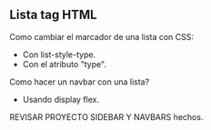 ## Lista tag HTML 

Como cambiar el marcador de una lista con CSS:

- Con list-style-type.
- Con el atributo "type".

Como hacer un navbar con una lista?

- Usando display flex.


REVISAR PROYECTO SIDEBAR Y NAVBARS hechos.